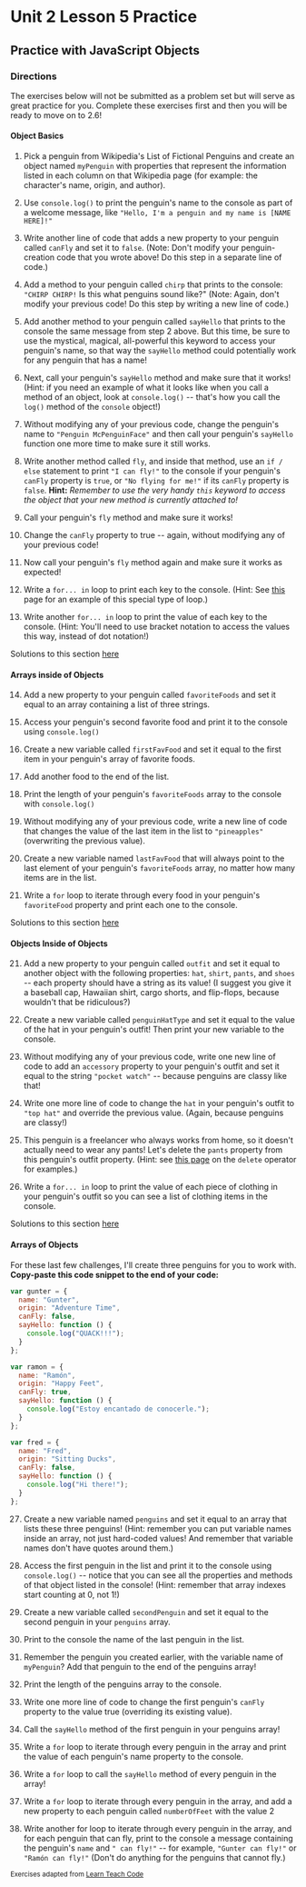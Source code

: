 # Unit 2 Lesson 5 Practice
## Practice with JavaScript Objects

### Directions
The exercises below will not be submitted as a problem set but will serve as great practice for you. Complete these exercises first and then you will be ready to move on to 2.6!

#### Object Basics
1. Pick a penguin from Wikipedia's List of Fictional Penguins and create an object named `myPenguin` with properties that represent the information listed in each column on that Wikipedia page (for example: the character's name, origin, and author).

2. Use `console.log()` to print the penguin's name to the console as part of a welcome message, like `"Hello, I'm a penguin and my name is [NAME HERE]!"`

3. Write another line of code that adds a new property to your penguin called `canFly` and set it to `false`. (Note: Don't modify your penguin-creation code that you wrote above! Do this step in a separate line of code.)

4. Add a method to your penguin called `chirp` that prints to the console: `"CHIRP CHIRP!` Is this what penguins sound like?" (Note: Again, don't modify your previous code! Do this step by writing a new line of code.)

5. Add another method to your penguin called `sayHello` that prints to the console the same message from step 2 above. But this time, be sure to use the mystical, magical, all-powerful this keyword to access your penguin's name, so that way the `sayHello` method could potentially work for any penguin that has a name!

6. Next, call your penguin's `sayHello` method and make sure that it works! (Hint: if you need an example of what it looks like when you call a method of an object, look at `console.log()` -- that's how you call the `log()` method of the `console` object!)

7. Without modifying any of your previous code, change the penguin's name to `"Penguin McPenguinFace"` and then call your penguin's `sayHello` function one more time to make sure it still works.

8. Write another method called `fly`, and inside that method, use an `if / else` statement to print `"I can fly!"` to the console if your penguin's `canFly` property is `true`, or `"No flying for me!"` if its `canFly` property is `false`.
**Hint:** _Remember to use the very handy `this` keyword to access the object that your new method is currently attached to!_

9. Call your penguin's `fly` method and make sure it works!

10. Change the `canFly` property to true -- again, without modifying any of your previous code!

11. Now call your penguin's `fly` method again and make sure it works as expected!

12. Write a `for... in` loop to print each key to the console. (Hint: See [this](https://developer.mozilla.org/en-US/docs/Web/JavaScript/Reference/Statements/for...in) page for an example of this special type of loop.)

13. Write another `for... in` loop to print the value of each key to the console. (Hint: You'll need to use bracket notation to access the values this way, instead of dot notation!)

Solutions to this section [here](https://repl.it/@LearnTeachCode/Objects)

#### Arrays inside of Objects
14. Add a new property to your penguin called `favoriteFoods` and set it equal to an array containing a list of three strings.

15. Access your penguin's second favorite food and print it to the console using `console.log()`

16. Create a new variable called `firstFavFood` and set it equal to the first item in your penguin's array of favorite foods.

17. Add another food to the end of the list.

18. Print the length of your penguin's `favoriteFoods` array to the console with `console.log()`

19. Without modifying any of your previous code, write a new line of code that changes the value of the last item in the list to `"pineapples"` (overwriting the previous value).

19. Create a new variable named `lastFavFood` that will always point to the last element of your penguin's `favoriteFoods` array, no matter how many items are in the list.

20. Write a `for` loop to iterate through every food in your penguin's `favoriteFood` property and print each one to the console.

Solutions to this section [here](https://repl.it/@LearnTeachCode/Arrays-inside-Objects)

#### Objects Inside of Objects
21. Add a new property to your penguin called `outfit` and set it equal to another object with the following properties: `hat`, `shirt`, `pants`, and `shoes` -- each property should have a string as its value! (I suggest you give it a baseball cap, Hawaiian shirt, cargo shorts, and flip-flops, because wouldn't that be ridiculous?)

22. Create a new variable called `penguinHatType` and set it equal to the value of the hat in your penguin's outfit! Then print your new variable to the console.

23. Without modifying any of your previous code, write one new line of code to add an `accessory` property to your penguin's outfit and set it equal to the string `"pocket watch"` -- because penguins are classy like that!

24. Write one more line of code to change the `hat` in your penguin's outfit to `"top hat"` and override the previous value. (Again, because penguins are classy!)

25. This penguin is a freelancer who always works from home, so it doesn't actually need to wear any pants! Let's delete the `pants` property from this penguin's outfit property. (Hint: see [this page](https://developer.mozilla.org/en-US/docs/Web/JavaScript/Reference/Operators/delete) on the `delete` operator for examples.)

26. Write a `for... in` loop to print the value of each piece of clothing in your penguin's outfit so you can see a list of clothing items in the console.

Solutions to this section [here](https://repl.it/@LearnTeachCode/Objects-inside-objects)

#### Arrays of Objects
For these last few challenges, I'll create three penguins for you to work with. **Copy-paste this code snippet to the end of your code:**
```javascript
var gunter = {
  name: "Gunter",
  origin: "Adventure Time",
  canFly: false,
  sayHello: function () {
    console.log("QUACK!!!");
  }
};

var ramon = {
  name: "Ramón",
  origin: "Happy Feet",
  canFly: true,
  sayHello: function () {
    console.log("Estoy encantado de conocerle.");
  }
};

var fred = {
  name: "Fred",
  origin: "Sitting Ducks",
  canFly: false,
  sayHello: function () {
    console.log("Hi there!");
  }
};
```
27. Create a new variable named `penguins` and set it equal to an array that lists these three penguins! (Hint: remember you can put variable names inside an array, not just hard-coded values! And remember that variable names don't have quotes around them.)

28. Access the first penguin in the list and print it to the console using `console.log()` -- notice that you can see all the properties and methods of that object listed in the console! (Hint: remember that array indexes start counting at 0, not 1!)

29. Create a new variable called `secondPenguin` and set it equal to the second penguin in your `penguins` array.

30. Print to the console the name of the last penguin in the list.

31. Remember the penguin you created earlier, with the variable name of `myPenguin`? Add that penguin to the end of the penguins array!

32. Print the length of the penguins array to the console.

33. Write one more line of code to change the first penguin's `canFly` property to the value true (overriding its existing value).

34. Call the `sayHello` method of the first penguin in your penguins array!

35. Write a `for` loop to iterate through every penguin in the array and print the value of each penguin's name property to the console.

36. Write a `for` loop to call the `sayHello` method of every penguin in the array!

37. Write a `for` loop to iterate through every penguin in the array, and add a new property to each penguin called `numberOfFeet` with the value 2

38. Write another for loop to iterate through every penguin in the array, and for each penguin that can fly, print to the console a message containing the penguin's `name` and `" can fly!"` -- for example, `"Gunter can fly!"` or `"Ramón can fly!"` (Don't do anything for the penguins that cannot fly.)

<sup>Exercises adapted from [Learn Teach Code](https://github.com/LearnTeachCode/pair-partners/issues/42)</sup>